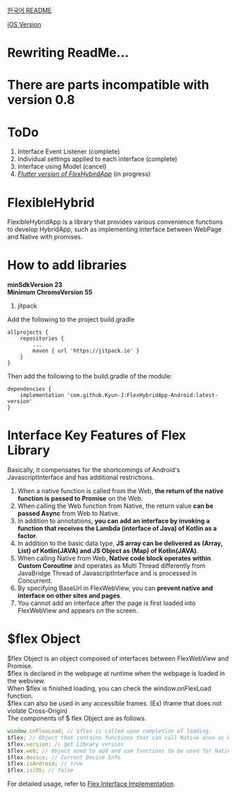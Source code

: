 [한국어 README](https://github.com/Kyun-J/FlexHybridApp-Android/blob/master/README-ko.md)

[iOS Version](https://github.com/Kyun-J/FlexHybridApp-iOS)

# Rewriting ReadMe...

# There are parts incompatible with version 0.8

# ToDo

1. Interface Event Listener (complete)
2. Individual settings applied to each interface (complete)
3. Interface using Model (cancel)
4. <u>_Flutter version of FlexHybirdApp_</u> (in progress)

# FlexibleHybrid

FlexibleHybridApp is a library that provides various convenience functions to develop HybridApp, such as implementing interface between WebPage and Native with promises.

# How to add libraries

**minSdkVersion 23**  
**Minimum ChromeVersion 55**

1. jitpack

Add the following to the project build.gradle

```Gradle
allprojects {
    repositories {
        ...
        maven { url 'https://jitpack.io' }
    }
}
```

Then add the following to the build.gradle of the module:

```Gradle
dependencies {
    implementation 'com.github.Kyun-J:FlexHybridApp-Android:latest-version'
}
```

# Interface Key Features of Flex Library

Basically, it compensates for the shortcomings of Android's JavascriptInterface and has additional restrictions.

1. When a native function is called from the Web, **the return of the native function is passed to Promise** on the Web.
2. When calling the Web function from Native, the return value **can be passed Async** from Web to Native.
3. In addition to annotations, **you can add an interface by invoking a function that receives the Lambda (interface of Java) of Kotlin as a factor**.
4. In addition to the basic data type, **JS array can be delivered as (Array, List) of Kotlin(JAVA) and JS Object as (Map) of Kotlin(JAVA)**.
5. When calling Native from Web, **Native code block operates within Custom Coroutine** and operates as Multi Thread differently from JavaBridge Thread of JavascriptInterface and is processed in Concurrent.
6. By specifying BaseUrl in FlexWebView, you can **prevent native and interface on other sites and pages**.
7. You cannot add an interface after the page is first loaded into FlexWebView and appears on the screen.

# $flex Object

\$flex Object is an object composed of interfaces between FlexWebView and Promise.  
\$flex is declared in the webpage at runtime when the webpage is loaded in the webview.  
When \$flex is finished loading, you can check the window.onFlexLoad function.  
\$flex can also be used in any accessible frames. (Ex) iframe that does not violate Cross-Origin)  
The components of $ flex Object are as follows.

```js
window.onFlexLoad; // $flex is called upon completion of loading.
$flex; // Object that contains functions that can call Native area as WebToNative
$flex.version; // get Library version
$flex.web; // Object used to add and use functions to be used for NativeToWeb
$flex.device; // Current Device Info
$flex.isAndroid; // true
$flex.isiOS; // false
```

For detailed usage, refer to [Flex Interface Implementation](#Flex-Interface-Implementation).
